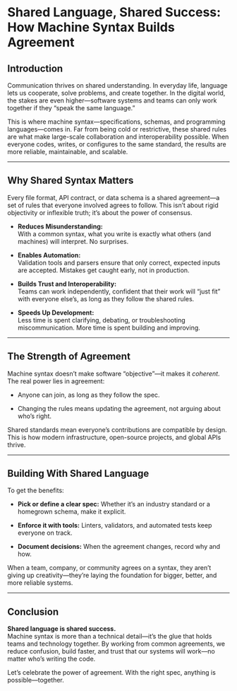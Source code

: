 # Shared Language, Shared Success: How Machine Syntax Builds Agreement

## Introduction

Communication thrives on shared understanding. In everyday life, language lets us cooperate, solve problems, and create together. In the digital world, the stakes are even higher—software systems and teams can only work together if they “speak the same language.”

This is where machine syntax—specifications, schemas, and programming languages—comes in. Far from being cold or restrictive, these shared rules are what make large-scale collaboration and interoperability possible. When everyone codes, writes, or configures to the same standard, the results are more reliable, maintainable, and scalable.

* * *

## Why Shared Syntax Matters

Every file format, API contract, or data schema is a shared agreement—a set of rules that everyone involved agrees to follow. This isn’t about rigid objectivity or inflexible truth; it’s about the power of consensus.

* **Reduces Misunderstanding:**  
    With a common syntax, what you write is exactly what others (and machines) will interpret. No surprises.
    
* **Enables Automation:**  
    Validation tools and parsers ensure that only correct, expected inputs are accepted. Mistakes get caught early, not in production.
    
* **Builds Trust and Interoperability:**  
    Teams can work independently, confident that their work will “just fit” with everyone else’s, as long as they follow the shared rules.
    
* **Speeds Up Development:**  
    Less time is spent clarifying, debating, or troubleshooting miscommunication. More time is spent building and improving.
    

* * *

## The Strength of Agreement

Machine syntax doesn’t make software “objective”—it makes it _coherent_. The real power lies in agreement:

* Anyone can join, as long as they follow the spec.
    
* Changing the rules means updating the agreement, not arguing about who’s right.
    

Shared standards mean everyone’s contributions are compatible by design. This is how modern infrastructure, open-source projects, and global APIs thrive.

* * *

## Building With Shared Language

To get the benefits:

* **Pick or define a clear spec:** Whether it’s an industry standard or a homegrown schema, make it explicit.
    
* **Enforce it with tools:** Linters, validators, and automated tests keep everyone on track.
    
* **Document decisions:** When the agreement changes, record why and how.
    

When a team, company, or community agrees on a syntax, they aren’t giving up creativity—they’re laying the foundation for bigger, better, and more reliable systems.

* * *

## Conclusion

**Shared language is shared success.**  
Machine syntax is more than a technical detail—it’s the glue that holds teams and technology together. By working from common agreements, we reduce confusion, build faster, and trust that our systems will work—no matter who’s writing the code.

Let’s celebrate the power of agreement. With the right spec, anything is possible—together.